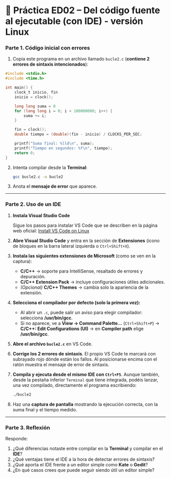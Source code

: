 
# 📘 Práctica ED02 – Del código fuente al ejecutable (con IDE) - versión Linux

### Parte 1. Código inicial con errores

1. Copia este programa en un archivo llamado `bucle2.c` (**contiene 2 errores de sintaxis intencionados**):

```c
#include <stdio.h>
#include <time.h>

int main() {
    clock_t inicio, fin
    inicio = clock();

    long long suma = 0
    for (long long i = 0; i < 100000000; i++) {
        suma += i;
    }

    fin = clock();
    double tiempo = (double)(fin - inicio) / CLOCKS_PER_SEC;

    printf("Suma final: %lld\n", suma);
    printf("Tiempo en segundos: %f\n", tiempo);
    return 0;
}
```

2. Intenta compilar desde la **Terminal**:

   ```bash
   gcc bucle2.c -o bucle2
   ```

3. Anota el **mensaje de error** que aparece.

---

### Parte 2. Uso de un IDE

1. **Instala Visual Studio Code**

   Sigue los pasos para instalar VS Code que se describen en la página web oficial: [Install VS Code on Linux](https://code.visualstudio.com/docs/setup/linux)

2. **Abre Visual Studio Code** y entra en la sección de **Extensiones** (icono de bloques en la barra lateral izquierda o `Ctrl+Shift+X`).

3. **Instala las siguientes extensiones de Microsoft** (como se ven en la captura):

   * **C/C++** → soporte para IntelliSense, resaltado de errores y depuración.
   * **C/C++ Extension Pack** → incluye configuraciones útiles adicionales.
   * *(Opcional)* **C/C++ Themes** → cambia solo la apariencia de la extensión.

4. **Selecciona el compilador por defecto (solo la primera vez):**

   * Al abrir un `.c`, puede salir un aviso para elegir compilador: selecciona **/usr/bin/gcc**.
   * Si no aparece, ve a **View → Command Palette…** (`Ctrl+Shift+P`) → **C/C++: Edit Configurations (UI)** → en **Compiler path** elige **/usr/bin/gcc**.

5. **Abre el archivo `bucle2.c`** en VS Code.

6. **Corrige los 2 errores de sintaxis**. El propio VS Code te marcará con subrayado rojo dónde están los fallos. Al posicionarse encima con el ratón muestra el mensaje de error de sintaxis.

7. **Compila y ejecuta desde el mismo IDE con `Ctrl+F5`**. Aunque también, desde la pestaña inferior `Terminal` que tiene integrada, podéis lanzar, una vez compilado, directamente el programa escribiendo:

   ```bash
   ./bucle2
   ```

8. Haz una **captura de pantalla** mostrando la ejecución correcta, con la suma final y el tiempo medido.

---

### Parte 3. Reflexión

Responde:

1. ¿Qué diferencias notaste entre compilar en la **Terminal** y compilar en el **IDE**?
2. ¿Qué ventajas tiene el IDE a la hora de detectar errores de sintaxis?
3. ¿Qué aporta el IDE frente a un editor simple como **Kate** o **Gedit**?
4. ¿En qué casos crees que puede seguir siendo útil un editor simple?

